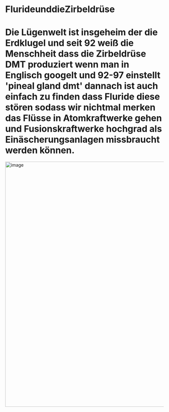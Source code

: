 # FlurideunddieZirbeldrüse

# Die Lügenwelt ist insgeheim der die Erdklugel und seit 92 weiß die Menschheit dass die Zirbeldrüse DMT produziert wenn man in Englisch googelt und 92-97 einstellt 'pineal gland dmt' dannach ist auch einfach zu finden dass Fluride diese stören sodass wir nichtmal merken das Flüsse in Atomkraftwerke gehen und Fusionskraftwerke hochgrad als Einäscherungsanlagen missbraucht werden können.

<img width="824" height="777" alt="image" src="https://github.com/user-attachments/assets/e1942cbb-83a0-4010-a8f1-275f14369338" />
